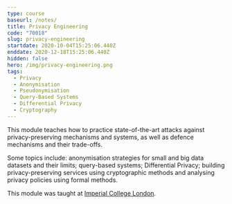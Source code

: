 ```yaml
---
type: course
baseurl: /notes/
title: Privacy Engineering
code: "70018"
slug: privacy-engineering
startdate: 2020-10-04T15:25:06.440Z
enddate: 2020-12-18T15:25:06.440Z
hidden: false
hero: /img/privacy-engineering.png
tags:
  - Privacy
  - Anonymisation
  - Pseudonymisation
  - Query-Based Systems
  - Differential Privacy
  - Cryptography
---
```


This module teaches how to practice state-of-the-art attacks against privacy-preserving mechanisms and systems, as well as defence mechanisms and their trade-offs.

Some topics include: anonymisation strategies for small and big data datasets and their limits; query-based systems; Differential Privacy; building privacy-preserving services using cryptographic methods and analysing privacy policies using formal methods.

This module was taught at [Imperial College London](https://www.imperial.ac.uk/computing/current-students/courses/70018/).
